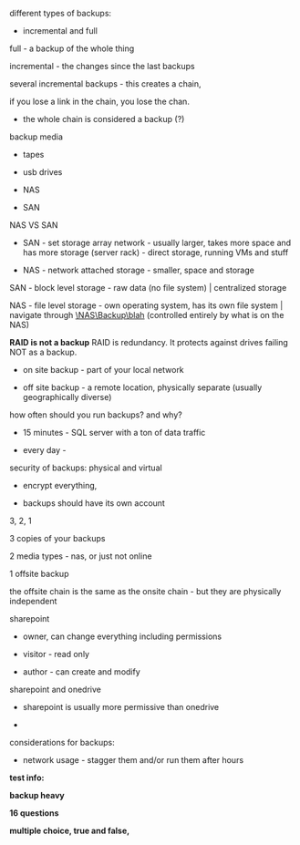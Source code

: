 different types of backups:

- incremental and full

  

full - a backup of the whole thing

incremental - the changes since the last backups

  

several incremental backups - this creates a chain,

if you lose a link in the chain, you lose the chan.

- the whole chain is considered a backup (?)

  

backup media

- tapes

- usb drives

- NAS

- SAN

  

NAS VS SAN

- SAN - set storage array network - usually larger, takes more space and has more storage (server rack) - direct storage, running VMs and stuff

  

- NAS - network attached storage - smaller, space and storage

  

SAN - block level storage - raw data (no file system) | centralized storage

  

NAS - file level storage - own operating system, has its own file system | navigate through [\\NAS\Backup\blah](file:///\\NAS\Backup\blah) (controlled entirely by what is on the NAS)

  

**RAID is not a backup** RAID is redundancy. It protects against drives failing NOT as a backup.

  

- on site backup - part of your local network

- off site backup - a remote location, physically separate (usually geographically diverse)

  

how often should you run backups? and why?

  

- 15 minutes - SQL server with a ton of data traffic

  

- every day -

  

security of backups: physical and virtual

- encrypt everything,

- backups should have its own account

  

3, 2, 1

3 copies of your backups

2 media types - nas, or just not online

1 offsite backup

  

the offsite chain is the same as the onsite chain - but they are physically independent

  

sharepoint

- owner, can change everything including permissions

- visitor - read only

- author - can create and modify

  

sharepoint and onedrive

- sharepoint is usually more permissive than onedrive

-

  

considerations for backups:

- network usage - stagger them and/or run them after hours

  
  

**test info:**

**backup heavy**

**16 questions**

**multiple choice, true and false,**